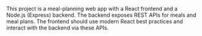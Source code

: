 <!-- Use this file to provide workspace-specific custom instructions to Copilot. For more details, visit https://code.visualstudio.com/docs/copilot/copilot-customization#_use-a-githubcopilotinstructionsmd-file -->

This project is a meal-planning web app with a React frontend and a Node.js (Express) backend. The backend exposes REST APIs for meals and meal plans. The frontend should use modern React best practices and interact with the backend via these APIs.
